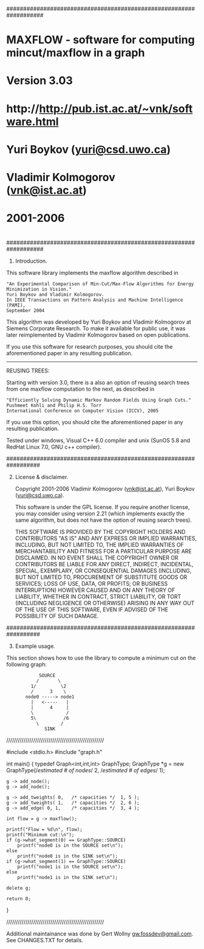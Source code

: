 ###################################################################
#                                                                 #
#    MAXFLOW - software for computing mincut/maxflow in a graph   #
#                        Version 3.03                             #
#    http://http://pub.ist.ac.at/~vnk/software.html               #
#                                                                 #
#    Yuri Boykov (yuri@csd.uwo.ca)                                #
#    Vladimir Kolmogorov (vnk@ist.ac.at)                          #
#    2001-2006                                                    #
#                                                                 #
###################################################################

1. Introduction.

This software library implements the maxflow algorithm described in

	"An Experimental Comparison of Min-Cut/Max-Flow Algorithms for Energy Minimization in Vision."
	Yuri Boykov and Vladimir Kolmogorov.
	In IEEE Transactions on Pattern Analysis and Machine Intelligence (PAMI), 
	September 2004

This algorithm was developed by Yuri Boykov and Vladimir Kolmogorov
at Siemens Corporate Research. To make it available for public use,
it was later reimplemented by Vladimir Kolmogorov based on open publications.

If you use this software for research purposes, you should cite
the aforementioned paper in any resulting publication.

----------------------------------------------------------------------

REUSING TREES:

Starting with version 3.0, there is a also an option of reusing search
trees from one maxflow computation to the next, as described in

	"Efficiently Solving Dynamic Markov Random Fields Using Graph Cuts."
	Pushmeet Kohli and Philip H.S. Torr
	International Conference on Computer Vision (ICCV), 2005

If you use this option, you should cite
the aforementioned paper in any resulting publication.

Tested under windows, Visual C++ 6.0 compiler and unix (SunOS 5.8
and RedHat Linux 7.0, GNU c++ compiler).

##################################################################

2. License & disclaimer.

    Copyright 2001-2006 Vladimir Kolmogorov (vnk@ist.ac.at), Yuri Boykov (yuri@csd.uwo.ca).

    This software is under the GPL license.
    If you require another license, you may consider using version 2.21
    (which implements exactly the same algorithm, but does not have the option of reusing search trees).

    THIS SOFTWARE IS PROVIDED BY THE COPYRIGHT HOLDERS AND CONTRIBUTORS
    "AS IS" AND ANY EXPRESS OR IMPLIED WARRANTIES, INCLUDING, BUT NOT
    LIMITED TO, THE IMPLIED WARRANTIES OF MERCHANTABILITY AND FITNESS FOR
    A PARTICULAR PURPOSE ARE DISCLAIMED. IN NO EVENT SHALL THE COPYRIGHT
    OWNER OR CONTRIBUTORS BE LIABLE FOR ANY DIRECT, INDIRECT, INCIDENTAL,
    SPECIAL, EXEMPLARY, OR CONSEQUENTIAL DAMAGES (INCLUDING, BUT NOT
    LIMITED TO, PROCUREMENT OF SUBSTITUTE GOODS OR SERVICES; LOSS OF USE,
    DATA, OR PROFITS; OR BUSINESS INTERRUPTION) HOWEVER CAUSED AND ON ANY
    THEORY OF LIABILITY, WHETHER IN CONTRACT, STRICT LIABILITY, OR TORT
    (INCLUDING NEGLIGENCE OR OTHERWISE) ARISING IN ANY WAY OUT OF THE USE
    OF THIS SOFTWARE, EVEN IF ADVISED OF THE POSSIBILITY OF SUCH DAMAGE.

##################################################################

3. Example usage.

This section shows how to use the library to compute
a minimum cut on the following graph:

		        SOURCE
		       /       \
		     1/         \2
		     /      3    \
		   node0 -----> node1
		     |   <-----   |
		     |      4     |
		     \            /
		     5\          /6
		       \        /
		          SINK

///////////////////////////////////////////////////

#include <stdio.h>
#include "graph.h"

int main()
{
	typedef Graph<int,int,int> GraphType;
	GraphType *g = new GraphType(/*estimated # of nodes*/ 2, /*estimated # of edges*/ 1); 

	g -> add_node(); 
	g -> add_node(); 

	g -> add_tweights( 0,   /* capacities */  1, 5 );
	g -> add_tweights( 1,   /* capacities */  2, 6 );
	g -> add_edge( 0, 1,    /* capacities */  3, 4 );

	int flow = g -> maxflow();

	printf("Flow = %d\n", flow);
	printf("Minimum cut:\n");
	if (g->what_segment(0) == GraphType::SOURCE)
		printf("node0 is in the SOURCE set\n");
	else
		printf("node0 is in the SINK set\n");
	if (g->what_segment(1) == GraphType::SOURCE)
		printf("node1 is in the SOURCE set\n");
	else
		printf("node1 is in the SINK set\n");

	delete g;

	return 0;
}


///////////////////////////////////////////////////

Additional maintainance was done by Gert Wollny <gw.fossdev@gmail.com>. 
See CHANGES.TXT for details.
